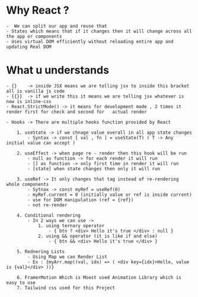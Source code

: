 # Why React ? 
    -  We can split our app and reuse that 
    - States which means that if it changes then it will change across all the app or components 
    - Uses virtual DOM efficiently without reloading entire app and updating Real DOM 

# What u understands 
    - {}    -> inside JSX means we are telling jsx to inside this bracket all is vanilla js code 
    - {{}}  -> if we write this it means we are telling jsx whatever is now is inline-css
    - React.StrictMode() -> it means for development mode , 2 times it render first for check and second for   actual render  
    
    - Hooks -> There are multiple hooks function provided by React  

        1. useState -> if we chnage value overall in all app state changes 
            - Syntax -> const [ val , fn ] = useState(T) ( T -> Any initial value can accept )
        
        2. useEffect -> when page re - render then this hook will be run 
            - null as function -> for each render it will run 
            - [] as function -> only first time in render it will run 
            - [state] when state changes then only it will run 

        3. useRef -> It only changes that tag instead of re-rendering whole components 
            - Sytnax -> const myRef = useRef(0)  
            - myRef.current = 0 (initially value or ref is inside current)
            - use for DOM manipulation (ref = {ref})
            - not re-render 

        4. Conditional rendering 
            - In 2 ways we can use -> 
                1. using ternary operator 
                    - { btn ? <div> Hello it's true </div> : null }
                2. using && operator (it is like if and else)
                    - { btn && <div> Hello it's true </div> }
        
        5. Rednering Lists 
            - Using Map we can Render List 
            - Ex : {myArr.map((val, idx) => ( <div key={idx}>Hello, value is {val}</div> ))}
        
        6. FramerMotion Which is Moost used Animation Library which is easy to use 
        7. Tailwind css used for this Project 